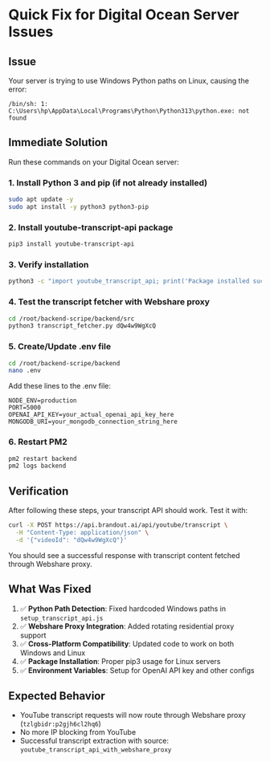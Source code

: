 # Quick Fix for Digital Ocean Server Issues

## Issue
Your server is trying to use Windows Python paths on Linux, causing the error:
```
/bin/sh: 1: C:\Users\hp\AppData\Local\Programs\Python\Python313\python.exe: not found
```

## Immediate Solution

Run these commands on your Digital Ocean server:

### 1. Install Python 3 and pip (if not already installed)
```bash
sudo apt update -y
sudo apt install -y python3 python3-pip
```

### 2. Install youtube-transcript-api package
```bash
pip3 install youtube-transcript-api
```

### 3. Verify installation
```bash
python3 -c "import youtube_transcript_api; print('Package installed successfully')"
```

### 4. Test the transcript fetcher with Webshare proxy
```bash
cd /root/backend-scripe/backend/src
python3 transcript_fetcher.py dQw4w9WgXcQ
```

### 5. Create/Update .env file
```bash
cd /root/backend-scripe/backend
nano .env
```

Add these lines to the .env file:
```env
NODE_ENV=production
PORT=5000
OPENAI_API_KEY=your_actual_openai_api_key_here
MONGODB_URI=your_mongodb_connection_string_here
```

### 6. Restart PM2
```bash
pm2 restart backend
pm2 logs backend
```

## Verification

After following these steps, your transcript API should work. Test it with:

```bash
curl -X POST https://api.brandout.ai/api/youtube/transcript \
  -H "Content-Type: application/json" \
  -d '{"videoId": "dQw4w9WgXcQ"}'
```

You should see a successful response with transcript content fetched through Webshare proxy.

## What Was Fixed

1. ✅ **Python Path Detection**: Fixed hardcoded Windows paths in `setup_transcript_api.js`
2. ✅ **Webshare Proxy Integration**: Added rotating residential proxy support
3. ✅ **Cross-Platform Compatibility**: Updated code to work on both Windows and Linux
4. ✅ **Package Installation**: Proper pip3 usage for Linux servers
5. ✅ **Environment Variables**: Setup for OpenAI API key and other configs

## Expected Behavior

- YouTube transcript requests will now route through Webshare proxy (`tzlgbidr:p2gjh6cl2hq6`)
- No more IP blocking from YouTube 
- Successful transcript extraction with source: `youtube_transcript_api_with_webshare_proxy` 